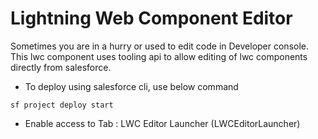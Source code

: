 # Lightning Web Component Editor
Sometimes you are in a hurry or used to edit code in Developer console.  
This lwc component uses tooling api to allow editing of lwc components directly from salesforce.  
  
- To deploy using salesforce cli, use below command  
```
sf project deploy start
```  
  
- Enable access to Tab : LWC Editor Launcher (LWCEditorLauncher)